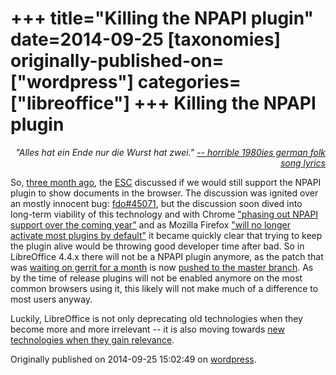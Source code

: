 +++
title="Killing the NPAPI plugin"
date=2014-09-25
[taxonomies]
originally-published-on=["wordpress"]
categories=["libreoffice"]
+++
Killing the NPAPI plugin
========================

<p style="text-align:right;"><em>"Alles hat ein Ende nur die Wurst hat zwei."</em>
<a href="http://www.youtube.com/watch?v=r8PPYNxhLCU"><em> -- horrible 1980ies german folk song lyrics</em></a></p>
<p style="text-align:left;">So, <a href="http://lists.freedesktop.org/archives/libreoffice/2014-June/061914.html">three month ago</a>, the <a href="https://wiki.documentfoundation.org/ESC">ESC</a> discussed if we would still support the NPAPI plugin to show documents in the browser. The discussion was ignited over an mostly innocent bug: <a href="https://bugs.freedesktop.org/show_bug.cgi?id=45071">fdo#45071</a>, but the discussion soon dived into long-term viability of this technology and with Chrome <a href="http://blog.chromium.org/2013/09/saying-goodbye-to-our-old-friend-npapi.html">"phasing out NPAPI support over the coming year"</a> and as Mozilla Firefox <a href="https://blog.mozilla.org/futurereleases/2013/09/24/plugin-activation-in-firefox/">"will no longer activate most plugins by default"</a> it became quickly clear that trying to keep the plugin alive would be throwing good developer time after bad. So in LibreOffice 4.4.x there will not be a NPAPI plugin anymore, as the patch that was <a href="https://gerrit.libreoffice.org/#/c/10757/">waiting on gerrit for a month</a> is now <a href="https://gerrit.libreoffice.org/gitweb?p=core.git;a=commit;h=496bc3cd6c037360632c33471c4622a095cdcadd">pushed to the master branch</a>. As by the time of release plugins will not be enabled anymore on the most common browsers using it, this likely will not make much of a difference to most users anyway.</p>
<p style="text-align:left;">Luckily, LibreOffice is not only deprecating old technologies when they become more and more irrelevant -- it is also moving towards <a href="http://blog.documentfoundation.org/2014/09/04/tender-for-base-framework-for-an-android-version-of-libreoffice-with-basic-editing-capabilities-201409-01/">new technologies when they gain relevance</a>.</p>

Originally published on 2014-09-25 15:02:49 on [wordpress](https://skyfromme.wordpress.com/2014/09/25/killing-the-npapi-plugin/).
